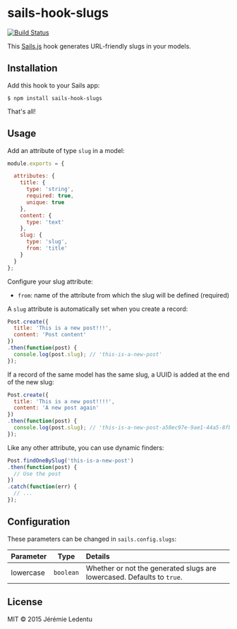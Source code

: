 # sails-hook-slugs

[![Build Status](https://travis-ci.org/jledentu/sails-hook-slugs.svg?branch=master)](https://travis-ci.org/jledentu/sails-hook-slugs)

This [Sails.js](https://github.com/balderdashy/sails) hook generates URL-friendly slugs in your models.

## Installation

Add this hook to your Sails app:

```shell
$ npm install sails-hook-slugs
```

That's all!

## Usage

Add an attribute of type `slug` in a model:

```js
module.exports = {

  attributes: {
    title: {
      type: 'string',
      required: true,
      unique: true
    },
    content: {
      type: 'text'
    },
    slug: {
      type: 'slug',
      from: 'title'
    }
  }
};
```

Configure your slug attribute:

* `from`: name of the attribute from which the slug will be defined (required)


A `slug` attribute is automatically set when you create a record:

```js
Post.create({
  title: 'This is a new post!!!',
  content: 'Post content'
})
.then(function(post) {
  console.log(post.slug); // 'this-is-a-new-post'
});
```

If a record of the same model has the same slug, a UUID is added at the end of the new slug:

```js
Post.create({
  title: 'This is a new post!!!!',
  content: 'A new post again'
})
.then(function(post) {
  console.log(post.slug); // 'this-is-a-new-post-a50ec97e-9ae1-44a5-8fb2-81c665b61538'
});
```

Like any other attribute, you can use dynamic finders:

```js
Post.findOneBySlug('this-is-a-new-post')
.then(function(post) {
  // Use the post
})
.catch(function(err) {
  // ...
});
```

## Configuration

These parameters can be changed in `sails.config.slugs`:

Parameter      | Type                | Details
-------------- | ------------------- |:---------------------------------
lowercase | `boolean` | Whether or not the generated slugs are lowercased. Defaults to `true`.

## License

MIT © 2015 Jérémie Ledentu

